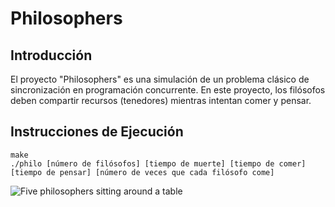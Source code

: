 <h1>Philosophers</h1>

<h2>Introducción</h2>
<p>El proyecto "Philosophers" es una simulación de un problema clásico de sincronización en programación concurrente. En este proyecto, los filósofos deben compartir recursos (tenedores) mientras intentan comer y pensar.</p>
<h2>Instrucciones de Ejecución</h2>
<pre><code>make
./philo [número de filósofos] [tiempo de muerte] [tiempo de comer] [tiempo de pensar] [número de veces que cada filósofo come]</code></pre>
<img src="https://github.com/sebasfdezb/42/blob/main/Philosophers/DALL%C2%B7E%202024-10-10%2012.59.08%20-%20An%20illustration%20of%20five%20philosophers%20sitting%20around%20a%20round%20table%2C%20each%20with%20two%20forks%20in%20front%20of%20them%20on%20the%20table.%20In%20the%20middle%20of%20the%20table%2C%20ther.webp" alt="Five philosophers sitting around a table" />


